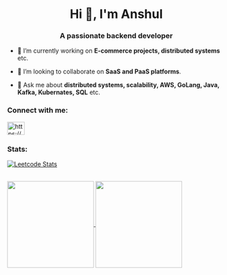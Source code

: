 <h1 align="center">Hi 👋, I'm Anshul</h1>
<h3 align="center">A passionate backend developer</h3>

- 🔭 I’m currently working on **E-commerce projects, distributed systems** etc.
  
- 👯 I’m looking to collaborate on **SaaS and PaaS platforms**.
  
- 💬 Ask me about **distributed systems, scalability, AWS, GoLang, Java, Kafka, Kubernates, SQL** etc.

<h3 align="left">Connect with me:</h3>
<p align="left">
<a href="https://www.linkedin.com/in/anshul-agrawal-8541523a/" target="blank"><img align="center" src="https://raw.githubusercontent.com/rahuldkjain/github-profile-readme-generator/master/src/images/icons/Social/linked-in-alt.svg" alt="https://www.linkedin.com/in/saidheerajv/" height="30" width="40" /></a>
</p>

<h3 align="left">Stats:</h3>

[![Leetcode Stats](https://leetcard.jacoblin.cool/anshul619)](https://leetcode.com/anshul619)

<br/>

<a href="https://github.com/anshul619">
  <img height=200 align="center" src="https://github-readme-stats.vercel.app/api?username=anshul619&hide_rank=true" />
</a>
<a href="https://github.com/anshul619">
  <img height=200 align="center" src="https://github-readme-stats.vercel.app/api/top-langs?username=anshul619&layout=compact&langs_count=8&card_width=320" />
</a>

